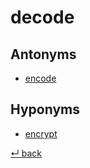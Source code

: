# decode

## Antonyms

  - [encode](encode.md)
  
## Hyponyms

  - [encrypt](encrypt.md)

[↵ back](README.md)